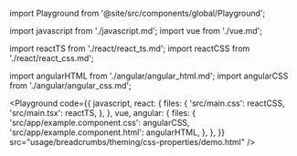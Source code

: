 import Playground from '@site/src/components/global/Playground';

import javascript from './javascript.md';
import vue from './vue.md';

import reactTS from './react/react_ts.md';
import reactCSS from './react/react_css.md';

import angularHTML from './angular/angular_html.md';
import angularCSS from './angular/angular_css.md';

<Playground
  code={{
    javascript,
    react: {
      files: {
        'src/main.css': reactCSS,
        'src/main.tsx': reactTS,
      },
    },
    vue,
    angular: {
      files: {
        'src/app/example.component.css': angularCSS,
        'src/app/example.component.html': angularHTML,
      },
    },
  }}
  src="usage/breadcrumbs/theming/css-properties/demo.html"
/>

